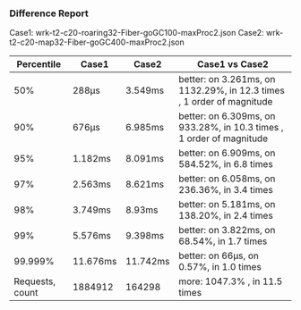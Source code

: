 ### Difference Report
Case1: wrk-t2-c20-roaring32-Fiber-goGC100-maxProc2.json
Case2: wrk-t2-c20-map32-Fiber-goGC400-maxProc2.json

|Percentile|Case1|Case2|Case1 vs Case2|
|---|---|---|---|
|50%|288µs|3.549ms|better: on 3.261ms, on 1132.29%, in 12.3 times , 1 order of magnitude|
|90%|676µs|6.985ms|better: on 6.309ms, on 933.28%, in 10.3 times , 1 order of magnitude|
|95%|1.182ms|8.091ms|better: on 6.909ms, on 584.52%, in 6.8 times |
|97%|2.563ms|8.621ms|better: on 6.058ms, on 236.36%, in 3.4 times |
|98%|3.749ms|8.93ms|better: on 5.181ms, on 138.20%, in 2.4 times |
|99%|5.576ms|9.398ms|better: on 3.822ms, on 68.54%, in 1.7 times |
|99.999%|11.676ms|11.742ms|better: on 66µs, on 0.57%, in 1.0 times |
|Requests, count|1884912|164298|more: 1047.3% , in 11.5 times |
